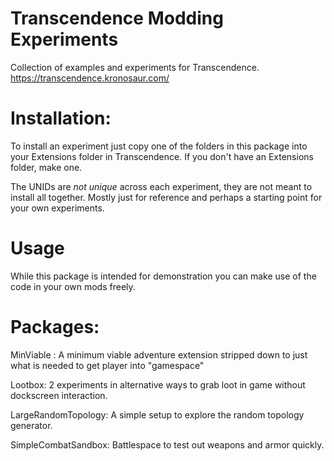 # Transcendence Modding Experiments
Collection of examples and experiments for Transcendence.
https://transcendence.kronosaur.com/

# Installation:
To install an experiment just copy one of the folders in this package into your Extensions folder in Transcendence. If you don't have an Extensions folder, make one.

The UNIDs are *not unique* across each experiment, they are not meant to install all together. Mostly just for reference and perhaps a starting point for your own experiments.

# Usage

While this package is intended for demonstration you can make use of the code in your own mods freely.
# Packages:
MinViable : A minimum viable adventure extension stripped down to just what is needed to get player into "gamespace"

Lootbox: 2 experiments in alternative ways to grab loot in game without dockscreen interaction.

LargeRandomTopology: A simple setup to explore the random topology generator.

SimpleCombatSandbox: Battlespace to test out weapons and armor quickly.